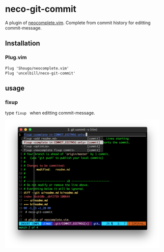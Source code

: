 # neco-git-commit

A plugin of [neocomplete.vim](https://github.com/Shougo/neocomplete.vim).
Complete from commit history for editting commit-message.

## Installation

### Plug.vim

```viml
Plug 'Shougo/neocomplete.vim'
Plug 'uncelbill/neco-git-commit'
```
## usage

### fixup

type `fixup ` when editting commit-message.

![fixup](./fixup.png)
